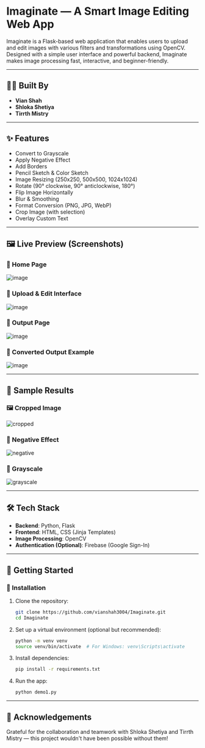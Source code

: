 # Imaginate — A Smart Image Editing Web App

Imaginate is a Flask-based web application that enables users to upload and edit images with various filters and transformations using OpenCV. Designed with a simple user interface and powerful backend, Imaginate makes image processing fast, interactive, and beginner-friendly.

---

## 👨‍💻 Built By

- **Vian Shah**  
- **Shloka Shetiya**  
- **Tirrth Mistry**

---

## ✨ Features

- Convert to Grayscale
- Apply Negative Effect
- Add Borders
- Pencil Sketch & Color Sketch
- Image Resizing (250x250, 500x500, 1024x1024)
- Rotate (90° clockwise, 90° anticlockwise, 180°)
- Flip Image Horizontally
- Blur & Smoothing
- Format Conversion (PNG, JPG, WebP)
- Crop Image (with selection)
- Overlay Custom Text

---

## 🖼️ Live Preview (Screenshots)

### 🔹 Home Page  
![image](https://github.com/vianshah3004/Imaginate/assets/124880161/b87e3831-d4da-48dc-a8f5-bf1d603c7421)

### 🔹 Upload & Edit Interface  
![image](https://github.com/vianshah3004/Imaginate/assets/124880161/29043d25-1d0e-4101-8b6a-8f1c71d39da9)

### 🔹 Output Page  
![image](https://github.com/vianshah3004/Imaginate/assets/124880161/e9117bf9-ced8-4588-a7e3-658437af82bd)

### 🔹 Converted Output Example  
![image](https://github.com/vianshah3004/Imaginate/assets/124880161/7d7cb887-76e6-472b-9468-5eed9b58fe61)

---

## 🧪 Sample Results

### 🖼️ Cropped Image  
![cropped](https://github.com/vianshah3004/Imaginate/assets/124880161/61f2ba92-2c78-41d9-aacf-81b700bf83ef)

### 🖤 Negative Effect  
![negative](https://github.com/vianshah3004/Imaginate/assets/124880161/00ac583b-2991-4770-88eb-d51f4d6a5691)

### 🌚 Grayscale  
![grayscale](https://github.com/vianshah3004/Imaginate/assets/124880161/80c48ac5-0b13-41a6-9f39-f3f7d8bb1db2)

---

## 🛠️ Tech Stack

- **Backend**: Python, Flask
- **Frontend**: HTML, CSS (Jinja Templates)
- **Image Processing**: OpenCV
- **Authentication (Optional)**: Firebase (Google Sign-In)

---

## 🚀 Getting Started

### 🔧 Installation

1. Clone the repository:
   ```bash
   git clone https://github.com/vianshah3004/Imaginate.git
   cd Imaginate
   ```
2. Set up a virtual environment (optional but recommended):
   ```bash
   python -m venv venv
   source venv/bin/activate  # For Windows: venv\Scripts\activate
   ```
3. Install dependencies:
   ```bash
   pip install -r requirements.txt
   ```
4. Run the app:
   ```bash
   python demo1.py
   ```

---

## 🙌 Acknowledgements
Grateful for the collaboration and teamwork with Shloka Shetiya and Tirrth Mistry — this project wouldn't have been possible without them! 

